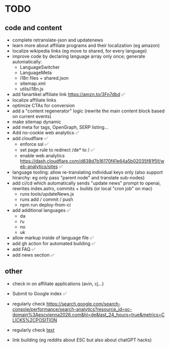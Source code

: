 # TODO

## code and content

- complete retranslate-json and updatenews 
- learn more about affiliate programs and their localization (eg amazon)
- localize wikipedia links (eg move to shared, for every language)
- improve code by declaring language array only once; generate automatically:
  - LanguageSwitcher
  - LanguageMeta
  - i18n files + shared.json
  - sitemap.xml
  - utils/i18n.js
- add fanartikel affiliate link https://amzn.to/3Fn7dbd ✅
- localize affiliate links
- optimize CTAs for conversion
- add a "content regenerator" logic (rewrite the main content block based on current events)
- make sitemap dynamic
- add meta for tags, OpenGraph, SERP listing...
- Add no-cookie web analytics ✅
- add cloudflare ✅
  - enforce ssl ✅
  - set page rule to redirect /de* to / ✅
  - enable web analytics <https://dash.cloudflare.com/d838d7b16170f41e64a5b02035f81f5f/web-analytics/sites> ✅
- language tooling: allow re-translating individual keys only (also support hirarchy: eg only pass "parent node" and translate sub-nodes)
- add ci/cd which automatically sends "update news" prompt to openai, rewrites index.astro, commits + builds (or local "cron job" on mac)
  - runs tools/updateNews.js
  - runs add / commit / push
  - npm run deploy-from-ci
- add additional languages ✅
  - da
  - ru
  - no
  - uk
- allow markup inside of language file ✅
- add gh action for automated building ✅
- add FAQ ✅
- add news section ✅

## other

- check in on affiliate applications (avin, cj...)

- Submit to Google index ✅

- regularly check <https://search.google.com/search-console/performance/search-analytics?resource_id=sc-domain%3Aescvienna2026.com&hl=de&last_24_hours=true&metrics=CLICKS%2CPOSITION>

- regularly check [text](https://dash.cloudflare.com/d838d7b16170f41e64a5b02035f81f5f/analytics)
- link building (eg reddits about ESC but also about chatGPT hacks)
